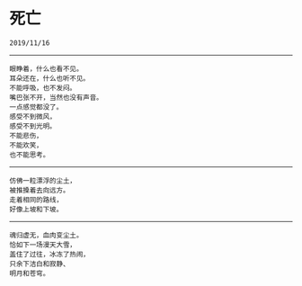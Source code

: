 # 死亡
```
2019/11/16
```
---
```
眼睁着，什么也看不见。
耳朵还在，什么也听不见。
不能呼吸，也不发闷。
嘴巴张不开，当然也没有声音。
一点感觉都没了。
感受不到微风，
感受不到光明。
不能悲伤，
不能欢笑，
也不能思考。
```
---
```
仿佛一粒漂浮的尘土，
被推搡着去向远方。
走着相同的路线，
好像上坡和下坡。
```
---
```
魂归虚无，血肉变尘土。
恰如下一场漫天大雪，
盖住了过往，冰冻了热闹，
只余下洁白和寂静、
明月和苍穹。
```
